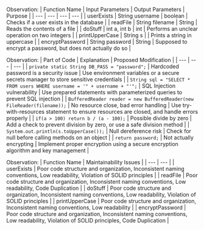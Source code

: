 Observation: | Function Name | Input Parameters | Output Parameters | Purpose |
| --- | --- | --- | --- |
| userExists | String username | boolean | Checks if a user exists in the database |
| readFile | String filename | String | Reads the contents of a file |
| doStuff | int a, int b | int | Performs an unclear operation on two integers |
| printUpperCase | String s |  | Prints a string in uppercase |
| encryptPassword | String password | String | Supposed to encrypt a password, but does not actually do so |

Observation: | Part of Code | Explanation | Proposed Modification |
| --- | --- | --- |
| `private static String DB_PASS = "password";` | Hardcoded password is a security issue | Use environment variables or a secure secrets manager to store sensitive credentials |
| `String sql = "SELECT * FROM users WHERE username = '" + username + "'";` | SQL Injection vulnerability | Use prepared statements with parameterized queries to prevent SQL injection |
| `BufferedReader reader = new BufferedReader(new FileReader(filename));` | No resource close, bad error handling | Use try-with-resources statement to ensure resources are closed, and handle errors properly |
| `if(a > 100) return b / (a - 100);` | Possible divide by zero | Add a check to prevent division by zero, or use a safe division method |
| `System.out.println(s.toUpperCase());` | Null dereference risk | Check for null before calling methods on an object |
| `return password;` | Not actually encrypting | Implement proper encryption using a secure encryption algorithm and key management |

Observation: | Function Name | Maintainability Issues |
| --- | --- |
| userExists | Poor code structure and organization, Inconsistent naming conventions, Low readability, Violation of SOLID principles |
| readFile | Poor code structure and organization, Inconsistent naming conventions, Low readability, Code Duplication |
| doStuff | Poor code structure and organization, Inconsistent naming conventions, Low readability, Violation of SOLID principles |
| printUpperCase | Poor code structure and organization, Inconsistent naming conventions, Low readability |
| encryptPassword | Poor code structure and organization, Inconsistent naming conventions, Low readability, Violation of SOLID principles, Code Duplication |